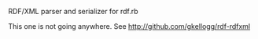 RDF/XML parser and serializer for rdf.rb

This one is not going anywhere.  See <http://github.com/gkellogg/rdf-rdfxml>

